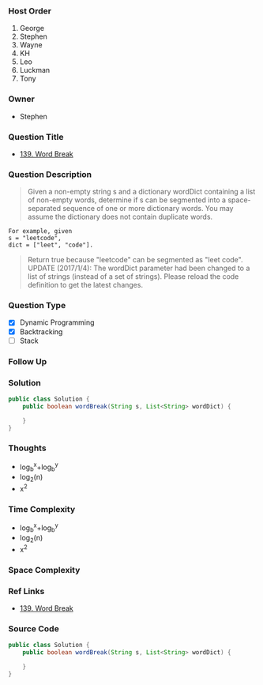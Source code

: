 ### Host Order
1. George
2. Stephen
3. Wayne
4. KH
5. Leo
6. Luckman
7. Tony

### Owner
- Stephen

### Question Title
- [139. Word Break](https://leetcode.com/problems/word-break/)

### Question Description
> Given a non-empty string s and a dictionary wordDict containing a list of non-empty words, determine if s can be segmented into a space-separated sequence of one or more dictionary words. You may assume the dictionary does not contain duplicate words.
```
For example, given
s = "leetcode",
dict = ["leet", "code"].
```
> Return true because "leetcode" can be segmented as "leet code".
UPDATE (2017/1/4):
The wordDict parameter had been changed to a list of strings (instead of a set of strings). Please reload the code definition to get the latest changes.

### Question Type
- [x] Dynamic Programming
- [x] Backtracking
- [ ] Stack

### Follow Up

### Solution
```java
public class Solution {
    public boolean wordBreak(String s, List<String> wordDict) {

    }
}
```

### Thoughts
- log<sub>b</sub><sup>x</sup>+log<sub>b</sub><sup>y</sup>
- log<sub>2</sub>(n)
- x<sup>2</sup>

### Time Complexity
- log<sub>b</sub><sup>x</sup>+log<sub>b</sub><sup>y</sup>
- log<sub>2</sub>(n)
- x<sup>2</sup>

### Space Complexity

### Ref Links
- [139. Word Break](https://leetcode.com/problems/word-break/)

### Source Code
```java
public class Solution {
    public boolean wordBreak(String s, List<String> wordDict) {

    }
}
```
